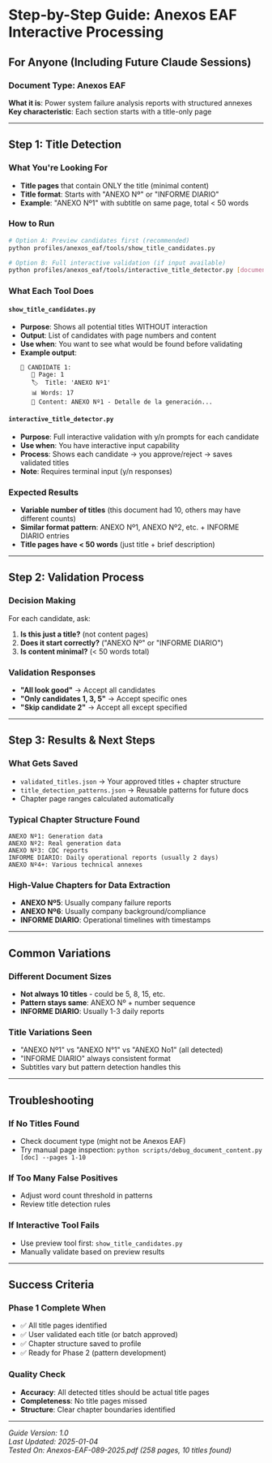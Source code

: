# Step-by-Step Guide: Anexos EAF Interactive Processing

## For Anyone (Including Future Claude Sessions)

### Document Type: Anexos EAF
**What it is**: Power system failure analysis reports with structured annexes  
**Key characteristic**: Each section starts with a title-only page

---

## Step 1: Title Detection

### What You're Looking For
- **Title pages** that contain ONLY the title (minimal content)
- **Title format**: Starts with "ANEXO Nº" or "INFORME DIARIO"
- **Example**: "ANEXO Nº1" with subtitle on same page, total < 50 words

### How to Run
```bash
# Option A: Preview candidates first (recommended)
python profiles/anexos_eaf/tools/show_title_candidates.py

# Option B: Full interactive validation (if input available)
python profiles/anexos_eaf/tools/interactive_title_detector.py [document_path]
```

### What Each Tool Does

#### `show_title_candidates.py`
- **Purpose**: Shows all potential titles WITHOUT interaction
- **Output**: List of candidates with page numbers and content
- **Use when**: You want to see what would be found before validating
- **Example output**:
  ```
  📖 CANDIDATE 1:
     📄 Page: 1
     🏷️  Title: 'ANEXO Nº1'
     📊 Words: 17
     📝 Content: ANEXO Nº1 - Detalle de la generación...
  ```

#### `interactive_title_detector.py`
- **Purpose**: Full interactive validation with y/n prompts for each candidate
- **Use when**: You have interactive input capability
- **Process**: Shows each candidate → you approve/reject → saves validated titles
- **Note**: Requires terminal input (y/n responses)

### Expected Results
- **Variable number of titles** (this document had 10, others may have different counts)
- **Similar format pattern**: ANEXO Nº1, ANEXO Nº2, etc. + INFORME DIARIO entries
- **Title pages have < 50 words** (just title + brief description)

---

## Step 2: Validation Process

### Decision Making
For each candidate, ask:
1. **Is this just a title?** (not content pages)
2. **Does it start correctly?** ("ANEXO Nº" or "INFORME DIARIO")  
3. **Is content minimal?** (< 50 words total)

### Validation Responses
- **"All look good"** → Accept all candidates
- **"Only candidates 1, 3, 5"** → Accept specific ones
- **"Skip candidate 2"** → Accept all except specified

---

## Step 3: Results & Next Steps

### What Gets Saved
- `validated_titles.json` → Your approved titles + chapter structure
- `title_detection_patterns.json` → Reusable patterns for future docs
- Chapter page ranges calculated automatically

### Typical Chapter Structure Found
```
ANEXO Nº1: Generation data
ANEXO Nº2: Real generation data  
ANEXO Nº3: CDC reports
INFORME DIARIO: Daily operational reports (usually 2 days)
ANEXO Nº4+: Various technical annexes
```

### High-Value Chapters for Data Extraction
- **ANEXO Nº5**: Usually company failure reports
- **ANEXO Nº6**: Usually company background/compliance
- **INFORME DIARIO**: Operational timelines with timestamps

---

## Common Variations

### Different Document Sizes
- **Not always 10 titles** - could be 5, 8, 15, etc.
- **Pattern stays same**: ANEXO Nº + number sequence
- **INFORME DIARIO**: Usually 1-3 daily reports

### Title Variations Seen
- "ANEXO Nº1" vs "ANEXO N°1" vs "ANEXO No1" (all detected)
- "INFORME DIARIO" always consistent format
- Subtitles vary but pattern detection handles this

---

## Troubleshooting

### If No Titles Found
- Check document type (might not be Anexos EAF)
- Try manual page inspection: `python scripts/debug_document_content.py [doc] --pages 1-10`

### If Too Many False Positives
- Adjust word count threshold in patterns
- Review title detection rules

### If Interactive Tool Fails
- Use preview tool first: `show_title_candidates.py`
- Manually validate based on preview results

---

## Success Criteria

### Phase 1 Complete When
- ✅ All title pages identified
- ✅ User validated each title (or batch approved)
- ✅ Chapter structure saved to profile
- ✅ Ready for Phase 2 (pattern development)

### Quality Check
- **Accuracy**: All detected titles should be actual title pages
- **Completeness**: No title pages missed
- **Structure**: Clear chapter boundaries identified

---

*Guide Version: 1.0*  
*Last Updated: 2025-01-04*  
*Tested On: Anexos-EAF-089-2025.pdf (258 pages, 10 titles found)*